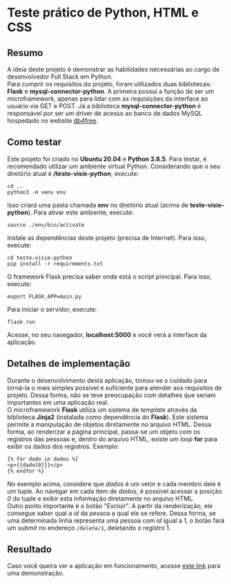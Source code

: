 # Teste prático de Python, HTML e CSS  

## Resumo  
A ideia deste projeto é demonstrar as habilidades necessárias ao cargo de desenvolvedor Full Stack em Python.  
Para cumprir os requisitos do projeto, foram utilizados duas bibliotecas: **Flask** e **mysql-connector-python**. A primeira possui a função de ser um microframework, apenas para lidar com as requisições da interface ao usuário via GET e POST. Já a biblioteca **mysql-connector-python** é responsável por ser um driver de acesso ao banco de dados MySQL hospedado no website [db4free](https://db4free.net/).  

## Como testar  
Este projeto foi criado no **Ubuntu 20.04** e **Python 3.8.5**. Para testar, é recomendado utilizar um ambiente virtual Python. Considerando que o seu diretório atual é **/teste-visie-python**, execute:  
```
cd ..
python3 -m venv env
```
Isso criará uma pasta chamada **env** no diretório atual (acima de **teste-visie-python**). Para ativar este ambiente, execute:  
```
source ./env/bin/activate
```
Instale as dependências deste projeto (precisa de Internet). Para isso, execute:
```
cd teste-visie-python
pip install -r requirements.txt
```
O framework Flask precisa saber onde está o script principal. Para isso, execute:  
```
export FLASK_APP=main.py
```
Para iniciar o servidor, execute:  
```
flask run
```
Acesse, no seu navegador, **localhost:5000** e você verá a interface da aplicação.  

## Detalhes de implementação  
Durante o desenvolvimento desta aplicação, tomou-se o cuidado para torná-la o mais simples possível e suficiente para atender aos requisitos de projeto. Dessa forma, não se teve preocupação com detalhes que seriam importantes em uma aplicação real.  
O microframework **Flask** utiliza um sistema de *template* através da biblioteca **Jinja2** (instalada como dependência do **Flask**). Este sistema permite a manipulação de objetos diretamente no arquivo HTML. Dessa forma, ao renderizar a página principal, passa-se um objeto com os registros das pessoas e, dentro do arquivo HTML, existe um *loop* **for** para exibir os dados dos registros. Exemplo:
```
{% for dado in dados %}
<p>{{dado[0]}}</p>
{% endfor %}
```
No exemplo acima, considere que *dados* é um vetor e cada membro dele é um tuple. Ao navegar em cada item de *dados*, é possível acessar a posição *0* do tuple e exibir esta informação diretamente no arquivo HTML.  
Outro ponto importante é o botão "Excluir". A partir da renderização, ele consegue saber qual a *id* da pessoa a qual ele se refere. Dessa forma, se uma determinada linha representa uma pessoa com *id* igual a 1, o botão fará um *submit* no endereço ```/delete/1```, deletando o registro 1.  

## Resultado  
Caso você queira ver a aplicação em funcionamento, acesse [este link](https://youtu.be/1ghWKsBgXAk) para uma demonstração.

